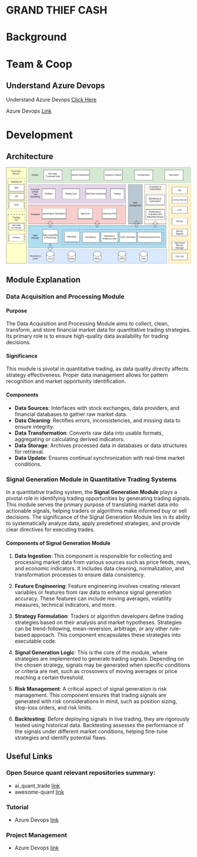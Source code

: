 # GRAND THIEF CASH

# Background

# Team & Coop

## Understand Azure Devops
Understand Azure Devops [Click Here](https://learn.microsoft.com/en-us/azure/devops/boards/backlogs/define-features-epics?view=azure-devops&tabs=agile-process)

Azure Devops [Link](https://dev.azure.com/grand-thief-cash/data-fetcher/_workitems/recentlycreated/)

# Development

## Architecture
![architecture](/images/architecture.jpg "Architecture Diagram")

## Module Explanation
###  Data Acquisition and Processing Module

#### Purpose
The Data Acquisition and Processing Module aims to collect, clean, transform, and store financial market data for quantitative trading strategies. Its primary role is to ensure high-quality data availability for trading decisions.

#### Significance
This module is pivotal in quantitative trading, as data quality directly affects strategy effectiveness. Proper data management allows for pattern recognition and market opportunity identification.

#### Components
- **Data Sources**: Interfaces with stock exchanges, data providers, and financial databases to gather raw market data.
- **Data Cleaning**: Rectifies errors, inconsistencies, and missing data to ensure integrity.
- **Data Transformation**: Converts raw data into usable formats, aggregating or calculating derived indicators.
- **Data Storage**: Archives processed data in databases or data structures for retrieval.
- **Data Update**: Ensures continual synchronization with real-time market conditions.

### Signal Generation Module in Quantitative Trading Systems

In a quantitative trading system, the **Signal Generation Module** plays a pivotal role in identifying trading opportunities by generating trading signals. This module serves the primary purpose of translating market data into actionable signals, helping traders or algorithms make informed buy or sell decisions. The significance of the Signal Generation Module lies in its ability to systematically analyze data, apply predefined strategies, and provide clear directives for executing trades.

#### Components of Signal Generation Module

1. **Data Ingestion**: This component is responsible for collecting and processing market data from various sources such as price feeds, news, and economic indicators. It includes data cleaning, normalization, and transformation processes to ensure data consistency.

2. **Feature Engineering**: Feature engineering involves creating relevant variables or features from raw data to enhance signal generation accuracy. These features can include moving averages, volatility measures, technical indicators, and more.

3. **Strategy Formulation**: Traders or algorithm developers define trading strategies based on their analysis and market hypotheses. Strategies can be trend-following, mean-reversion, arbitrage, or any other rule-based approach. This component encapsulates these strategies into executable code.

4. **Signal Generation Logic**: This is the core of the module, where strategies are implemented to generate trading signals. Depending on the chosen strategy, signals may be generated when specific conditions or criteria are met, such as crossovers of moving averages or price reaching a certain threshold.

5. **Risk Management**: A critical aspect of signal generation is risk management. This component ensures that trading signals are generated with risk considerations in mind, such as position sizing, stop-loss orders, and risk limits.

6. **Backtesting**: Before deploying signals in live trading, they are rigorously tested using historical data. Backtesting assesses the performance of the signals under different market conditions, helping fine-tune strategies and identify potential flaws.


## Useful Links
### Open Source quant relevant repositories summary:
- ai_quant_trade [link](https://github.com/charliedream1/ai_quant_trade)
- awesome-quant [link](https://github.com/thuquant/awesome-quant)

### Tutorial
- Azure Devops [link](https://learn.microsoft.com/en-us/azure/devops/organizations/settings/work/change-process-basic-to-agile?view=azure-devops)

### Project Management
- Azure Devops [link](https://dev.azure.com/grand-thief-cash/data-fetcher/_workitems/recentlycreated/)